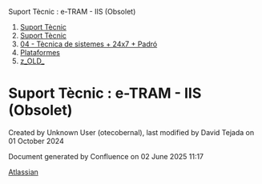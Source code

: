 Suport Tècnic : e-TRAM - IIS (Obsolet)  

1.  [Suport Tècnic](index.md)
2.  [Suport Tècnic](13893782.md)
3.  [04 - Tècnica de sistemes + 24x7 + Padró](26313202.md)
4.  [Plataformes](Plataformes_41520520.md)
5.  [z\_OLD\_](z_OLD__118554696.md)

Suport Tècnic : e-TRAM - IIS (Obsolet)
======================================

Created by Unknown User (otecobernal), last modified by David Tejada on 01 October 2024

Document generated by Confluence on 02 June 2025 11:17

[Atlassian](http://www.atlassian.com/)